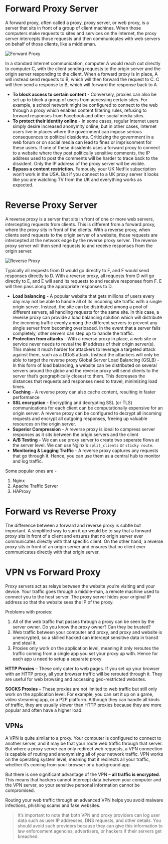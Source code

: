 # Forward Proxy Server
A forward proxy, often called a proxy, proxy server, or web proxy, is a server that sits in front of a group of client machines. When those computers make requests to sites and services on the Internet, the proxy server intercepts those requests and then communicates with web servers on behalf of those clients, like a middleman.

![Forward Proxy](https://www.cloudflare.com/img/learning/cdn/glossary/reverse-proxy/forward-proxy-flow.svg)

In a standard Internet communication, computer A would reach out directly to computer C, with the client sending requests to the origin server and the origin server responding to the client. When a forward proxy is in place, A will instead send requests to B, which will then forward the request to C. C will then send a response to B, which will forward the response back to A.

* **To block access to certain content** - Conversely, proxies can also be set up to block a group of users from accessing certain sites. For example, a school network might be configured to connect to the web through a proxy which enables content filtering rules, refusing to forward responses from Facebook and other social media sites.
* **To protect their identity online** - In some cases, regular Internet users simply desire increased anonymity online, but in other cases, Internet users live in places where the government can impose serious consequences to political dissidents. Criticizing the government in a web forum or on social media can lead to fines or imprisonment for these users. If one of these dissidents uses a forward proxy to connect to a website where they post politically sensitive comments, the IP address used to post the comments will be harder to trace back to the dissident. Only the IP address of the proxy server will be visible.
* **Bypass a content restriction.** Famously, your UK Netflix subscription won’t work in the USA. But if you connect to a UK proxy server it looks like you are watching TV from the UK and everything works as expected.

# Reverse Proxy Server
A reverse proxy is a server that sits in front of one or more web servers, intercepting requests from clients. This is different from a forward proxy, where the proxy sits in front of the clients. With a reverse proxy, when clients send requests to the origin server of a website, those requests are intercepted at the network edge by the reverse proxy server. The reverse proxy server will then send requests to and receive responses from the origin server.

![Reverse Proxy](https://www.cloudflare.com/img/learning/cdn/glossary/reverse-proxy/reverse-proxy-flow.svg)

Typically all requests from D would go directly to F, and F would send responses directly to D. With a reverse proxy, all requests from D will go directly to E, and E will send its requests to and receive responses from F. E will then pass along the appropriate responses to D.

* **Load balancing** - A popular website that gets millions of users every day may not be able to handle all of its incoming site traffic with a single origin server. Instead, the site can be distributed among a pool of different servers, all handling requests for the same site. In this case, a reverse proxy can provide a load balancing solution which will distribute the incoming traffic evenly among the different servers to prevent any single server from becoming overloaded. In the event that a server fails completely, other servers can step up to handle the traffic.
* **Protection from attacks** - With a reverse proxy in place, a web site or service never needs to reveal the IP address of their origin server(s). This makes it much harder for attackers to leverage a targeted attack against them, such as a DDoS attack. Instead the attackers will only be able to target the reverse proxy
Global Server Load Balancing (GSLB) - In this form of load balancing, a website can be distributed on several servers around the globe and the reverse proxy will send clients to the server that’s geographically closest to them. This decreases the distances that requests and responses need to travel, minimizing load times.
* **Caching** - A reverse proxy can also cache content, resulting in faster performance
* **SSL encryption** - Encrypting and decrypting SSL (or TLS) communications for each client can be computationally expensive for an origin server. A reverse proxy can be configured to decrypt all incoming requests and encrypt all outgoing responses, freeing up valuable resources on the origin server.
* **Superior Compression** - A reverse proxy is ideal to compress server responses as it sits between the origin servers and the client
* **A/B Testing** - We can use proxy server to create two seperate flows at the server level. We can use Nginx's `split_clients` or `sticky route`.
* **Monitoring & Logging Traffic** - A reverse proxy captures any requests that go through it. Hence, you can use them as a central hub to monitor and log traffic.

Some popular ones are -
1. Nginx
2. Apache Traffic Server
3. HAProxy

# Forward vs Reverse Proxy
The difference between a forward and reverse proxy is subtle but important. A simplified way to sum it up would be to say that a forward proxy sits in front of a client and ensures that no origin server ever communicates directly with that specific client. On the other hand, a reverse proxy sits in front of an origin server and ensures that no client ever communicates directly with that origin server.

# VPN vs Forward Proxy
Proxy servers act as relays between the website you’re visiting and your device. Your traffic goes through a middle-man, a remote machine used to connect you to the host server. The proxy server hides your original IP address so that the website sees the IP of the proxy.

Problems with proxies:
1. All of the web traffic that passes through a proxy can be seen by the server owner. Do you know the proxy owner? Can they be trusted?
2. Web traffic between your computer and proxy, and proxy and website is unencrypted, so a skilled hacked can intercept sensitive data in transit and steal it.
3. Proxies only work on the application level, meaning it only reroutes the traffic coming from a single app you set your proxy up with. Hence for each app u need to setup a separate proxy

**HTTP Proxies** – These only cater to web pages. If you set up your browser with an HTTP proxy, all your browser traffic will be rerouted through it. They are useful for web browsing and accessing geo-restricted websites.

**SOCKS Proxies** – These proxies are not limited to web traffic but still only work on the application level. For example, you can set it up on a game, video streaming app, or a P2P platform. Although they can handle all kinds of traffic, they are usually slower than HTTP proxies because they are more popular and often have a higher load.

## VPNs
A VPN is quite similar to a proxy. Your computer is configured to connect to another server, and it may be that your route web traffic through that server. But where a proxy server can only redirect web requests, a VPN connection is capable of routing and anonymising all of your network traffic. VPN works on the operating system level, meaning that it redirects all your traffic, whether it’s coming from your browser or a background app.

But there is one significant advantage of the VPN – **all traffic is encrypted**. This means that hackers cannot intercept data between your computer and the VPN server, so your sensitive personal information cannot be compromised.

Routing your web traffic through an advanced VPN helps you avoid malware infections, phishing scams and fake websites.

> It’s important to note that both VPN and proxy providers can log user data such as user IP addresses, DNS requests, and other details. You should avoid such providers because they can give this information to law enforcement agencies, advertisers, or hackers if their servers get breached.
